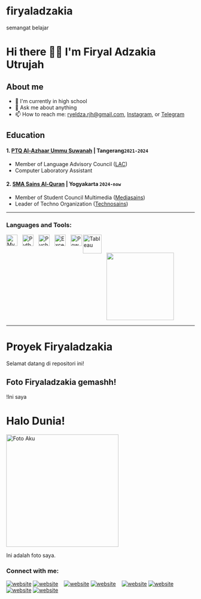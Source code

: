 # firyaladzakia
semangat belajar
# Hi there 👋🏼 I'm Firyal Adzakia Utrujah
## About me
- 🔭 I'm currently in high school
- 💬 Ask me about anything
- 📫 How to reach me: ryeldza.rjh@gmail.com, [Instagram](https://www.instagram.com/fydziel.11), or [Telegram](https://t.me/ryeldza)
## Education

#### 1. [PTQ Al-Azhaar Ummu Suwanah](https://www.instagram.com/alazhaar_umsu/) | Tangerang`2021-2024`
- Member of Language Advisory Council ([LAC](https://www.instagram.com/lac.daqu.jateng/))
- Computer Laboratory Assistant

#### 2. [SMA Sains Al-Quran](https://www.instagram.com/smasainsalquran/) | Yogyakarta `2024-now`
- Member of Student Council Multimedia ([Mediasains](https://www.instagram.com/mediasains))
- Leader of Techno Organization ([Technosains](https://www.instagram.com/smas.tech))
---

### Languages and Tools:

[<img align="left" alt="MySQL" width="30px" src="https://cdn.jsdelivr.net/gh/devicons/devicon/icons/mysql/mysql-original.svg" style="padding-right:10px;" />][webku]
[<img align="left" alt="Python" width="30px" src="https://upload.wikimedia.org/wikipedia/commons/thumb/c/c3/Python-logo-notext.svg/110px-Python-logo-notext.svg.png?20100317150552" style="padding-right:10px;" />][webku]
[<img align="left" alt="Pycharm" width="30px" src="https://upload.wikimedia.org/wikipedia/commons/thumb/1/1d/PyCharm_Icon.svg/220px-PyCharm_Icon.svg.png" style="padding-right:10px;" />][webku]
[<img align="left" alt="Excel" width="30px" src="https://is2-ssl.mzstatic.com/image/thumb/Purple126/v4/a8/fd/5a/a8fd5a84-c6f1-355f-3b9f-6e86598efaa3/XCEL.png/1200x630bb.png" style="padding-right:10px;" />][webku]
[<img align="left" alt="Power BI" width="30px" src="https://powerbi.microsoft.com/pictures/application-logos/svg/powerbi.svg" style="padding-right:0px;" />][webku]
[<img align="left" alt="Tableau" width="50px" src="https://logos-world.net/wp-content/uploads/2021/10/Tableau-Symbol.png" style="padding-right:10px;" />][webku]

<br />
<br />
<p align="left">
<a href="https://github.com/zulfanakmal">
<img height="180em" src="https://github-readme-stats-eight-theta.vercel.app/api?username=fahmimna&show_icons=true&theme=algolia&include_all_commits=true&count_private=true"/>
</a>
</p>

---
# Proyek Firyaladzakia

Selamat datang di repositori ini!

## Foto Firyaladzakia gemashh!

!Ini saya 
<body>
  <h1>Halo Dunia!</h1>
  <img src="foto-aku.png" alt="Foto Aku" width="300">
  <p>Ini adalah foto saya.</p>
</body>


### Connect with me:


[![website](./img/youtube-light.svg)](https://www.youtube.com/#gh-light-mode-only)
[![website](./img/youtube-dark.svg)](https://www.youtube.com/#gh-dark-mode-only)
&nbsp;&nbsp;
[![website](./img/twitter-light.svg)](https://twitter.com/#gh-light-mode-only)
[![website](./img/twitter-dark.svg)](https://twitter.com/#gh-dark-mode-only)
&nbsp;&nbsp;
[![website](./img/linkedin-light.svg)](https://www.linkedin.com/#gh-light-mode-only)
[![website](./img/linkedin-dark.svg)](https://www.linkedin.com/#gh-dark-mode-only)
&nbsp;&nbsp;
[![website](./img/instagram-light.svg)](https://instagram.com/mazlpn/#gh-light-mode-only)
[![website](./img/instagram-dark.svg)](https://instagram.com/mezlpn/#gh-dark-mode-only)




[webku]: https://github.com/firyaladzakia
